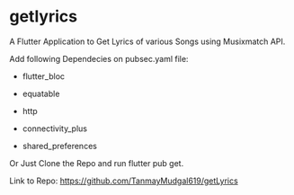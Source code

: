 # getlyrics

A Flutter Application to Get Lyrics of various Songs using Musixmatch API.

Add following Dependecies on pubsec.yaml file:
* flutter_bloc

* equatable

* http

* connectivity_plus

* shared_preferences


Or Just Clone the Repo and run flutter pub get.

Link to Repo: https://github.com/TanmayMudgal619/getLyrics
